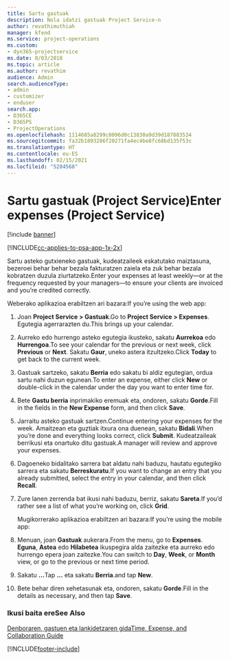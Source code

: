 ```yaml
---
title: Sartu gastuak
description: Nola idatzi gastuak Project Service-n
author: revathimuthiah
manager: kfend
ms.service: project-operations
ms.custom:
- dyn365-projectservice
ms.date: 8/03/2018
ms.topic: article
ms.author: revathim
audience: Admin
search.audienceType:
- admin
- customizer
- enduser
search.app:
- D365CE
- D365PS
- ProjectOperations
ms.openlocfilehash: 1114685a8299c0096d0c13830a9d39d187883534
ms.sourcegitcommit: fa32b1893286f20271fa4ec4be8fc68bd135f53c
ms.translationtype: HT
ms.contentlocale: eu-ES
ms.lasthandoff: 02/15/2021
ms.locfileid: "5284568"
---
```

# <a name="enter-expenses-project-service"></a><span data-ttu-id="a43d7-103">Sartu gastuak (Project Service)</span><span class="sxs-lookup"><span data-stu-id="a43d7-103">Enter expenses (Project Service)</span></span>

[!include [banner](../includes/psa-now-project-operations.md)]

[!INCLUDE[cc-applies-to-psa-app-1x-2x](../includes/cc-applies-to-psa-app-1x-2x.md)]

<span data-ttu-id="a43d7-104">Sartu asteko gutxieneko gastuak, kudeatzaileek eskatutako maiztasuna, bezeroei behar behar bezala fakturatzen zaiela eta zuk behar bezala kobratzen duzula ziurtatzeko.</span><span class="sxs-lookup"><span data-stu-id="a43d7-104">Enter your expenses at least weekly—or at the frequency requested by your managers—to ensure your clients are invoiced and you’re credited correctly.</span></span>  
  
 <span data-ttu-id="a43d7-105">Weberako aplikazioa erabiltzen ari bazara:</span><span class="sxs-lookup"><span data-stu-id="a43d7-105">If you’re using the web app:</span></span>  
  
1. <span data-ttu-id="a43d7-106">Joan **Project Service > Gastuak**.</span><span class="sxs-lookup"><span data-stu-id="a43d7-106">Go to **Project Service > Expenses**.</span></span> <span data-ttu-id="a43d7-107">Egutegia agerrarazten du.</span><span class="sxs-lookup"><span data-stu-id="a43d7-107">This brings up your calendar.</span></span>  
  
2. <span data-ttu-id="a43d7-108">Aurreko edo hurrengo asteko egutegia ikusteko, sakatu **Aurrekoa** edo **Hurrengoa**.</span><span class="sxs-lookup"><span data-stu-id="a43d7-108">To see your calendar for the previous or next week, click **Previous** or **Next**.</span></span> <span data-ttu-id="a43d7-109">Sakatu **Gaur**, uneko astera itzultzeko.</span><span class="sxs-lookup"><span data-stu-id="a43d7-109">Click **Today** to get back to the current week.</span></span>  
  
3. <span data-ttu-id="a43d7-110">Gastuak sartzeko, sakatu **Berria** edo sakatu bi aldiz egutegian, ordua sartu nahi duzun egunean.</span><span class="sxs-lookup"><span data-stu-id="a43d7-110">To enter an expense, either click **New** or double-click in the calendar under the day you want to enter time for.</span></span>  
  
4. <span data-ttu-id="a43d7-111">Bete **Gastu berria** inprimakiko eremuak eta, ondoren, sakatu **Gorde**.</span><span class="sxs-lookup"><span data-stu-id="a43d7-111">Fill in the fields in the **New Expense** form, and then click **Save**.</span></span>  
  
5. <span data-ttu-id="a43d7-112">Jarraitu asteko gastuak sartzen.</span><span class="sxs-lookup"><span data-stu-id="a43d7-112">Continue entering your expenses for the week.</span></span> <span data-ttu-id="a43d7-113">Amaitzean eta guztiak itxura ona duenean, sakatu **Bidali**.</span><span class="sxs-lookup"><span data-stu-id="a43d7-113">When you’re done and everything looks correct, click **Submit**.</span></span> <span data-ttu-id="a43d7-114">Kudeatzaileak berrikusi eta onartuko ditu gastuak.</span><span class="sxs-lookup"><span data-stu-id="a43d7-114">A manager will review and approve your expenses.</span></span>  
  
6. <span data-ttu-id="a43d7-115">Dagoeneko bidalitako sarrera bat aldatu nahi baduzu, hautatu egutegiko sarrera eta sakatu **Berreskuratu**.</span><span class="sxs-lookup"><span data-stu-id="a43d7-115">If you want to change an entry that you already submitted, select the entry in your calendar, and then click **Recall**.</span></span>  
  
7. <span data-ttu-id="a43d7-116">Zure lanen zerrenda bat ikusi nahi baduzu, berriz, sakatu **Sareta**.</span><span class="sxs-lookup"><span data-stu-id="a43d7-116">If you’d rather see a list of what you’re working on, click **Grid**.</span></span>  
  
   <span data-ttu-id="a43d7-117">Mugikorrerako aplikazioa erabiltzen ari bazara:</span><span class="sxs-lookup"><span data-stu-id="a43d7-117">If you’re using the mobile app:</span></span>  
  
8. <span data-ttu-id="a43d7-118">Menuan, joan **Gastuak** aukerara.</span><span class="sxs-lookup"><span data-stu-id="a43d7-118">From the menu, go to **Expenses**.</span></span>     <span data-ttu-id="a43d7-119">**Eguna**, **Astea** edo **Hilabetea** ikuspegira alda zaitezke eta aurreko edo hurrengo epera joan zaitezke.</span><span class="sxs-lookup"><span data-stu-id="a43d7-119">You can switch to **Day**, **Week**, or **Month** view, or go to the previous or next time period.</span></span>  
  
9. <span data-ttu-id="a43d7-120">Sakatu **…**</span><span class="sxs-lookup"><span data-stu-id="a43d7-120">Tap **…**</span></span> <span data-ttu-id="a43d7-121">eta sakatu **Berria**.</span><span class="sxs-lookup"><span data-stu-id="a43d7-121">and tap **New**.</span></span>  
  
10. <span data-ttu-id="a43d7-122">Bete behar diren xehetasunak eta, ondoren, sakatu **Gorde**.</span><span class="sxs-lookup"><span data-stu-id="a43d7-122">Fill in the details as necessary, and then tap **Save**.</span></span>  
  
### <a name="see-also"></a><span data-ttu-id="a43d7-123">Ikusi baita ere</span><span class="sxs-lookup"><span data-stu-id="a43d7-123">See Also</span></span>  
 [<span data-ttu-id="a43d7-124">Denboraren, gastuen eta lankidetzaren gida</span><span class="sxs-lookup"><span data-stu-id="a43d7-124">Time, Expense, and Collaboration Guide</span></span>](../psa/time-expense-collaboration-guide.md)


[!INCLUDE[footer-include](../includes/footer-banner.md)]